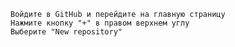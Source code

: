 
    Войдите в GitHub и перейдите на главную страницу
    Нажмите кнопку "+" в правом верхнем углу
    Выберите "New repository"
